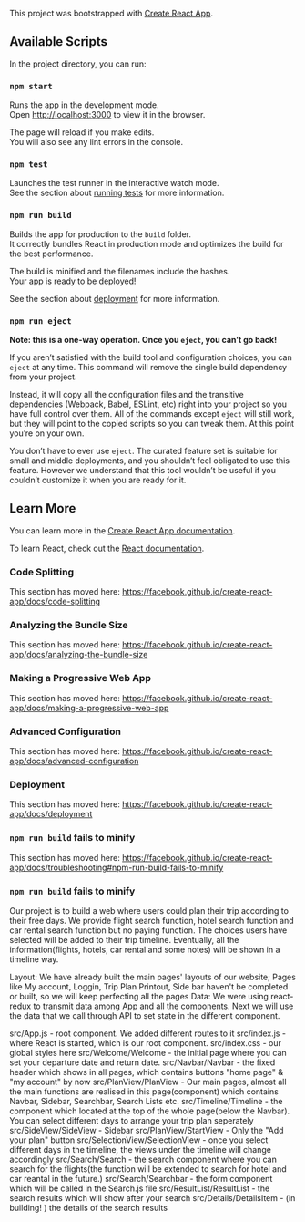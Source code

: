 This project was bootstrapped with [Create React App](https://github.com/facebook/create-react-app).

## Available Scripts

In the project directory, you can run:

### `npm start`

Runs the app in the development mode.<br>
Open [http://localhost:3000](http://localhost:3000) to view it in the browser.

The page will reload if you make edits.<br>
You will also see any lint errors in the console.

### `npm test`

Launches the test runner in the interactive watch mode.<br>
See the section about [running tests](https://facebook.github.io/create-react-app/docs/running-tests) for more information.

### `npm run build`

Builds the app for production to the `build` folder.<br>
It correctly bundles React in production mode and optimizes the build for the best performance.

The build is minified and the filenames include the hashes.<br>
Your app is ready to be deployed!

See the section about [deployment](https://facebook.github.io/create-react-app/docs/deployment) for more information.

### `npm run eject`

**Note: this is a one-way operation. Once you `eject`, you can’t go back!**

If you aren’t satisfied with the build tool and configuration choices, you can `eject` at any time. This command will remove the single build dependency from your project.

Instead, it will copy all the configuration files and the transitive dependencies (Webpack, Babel, ESLint, etc) right into your project so you have full control over them. All of the commands except `eject` will still work, but they will point to the copied scripts so you can tweak them. At this point you’re on your own.

You don’t have to ever use `eject`. The curated feature set is suitable for small and middle deployments, and you shouldn’t feel obligated to use this feature. However we understand that this tool wouldn’t be useful if you couldn’t customize it when you are ready for it.

## Learn More

You can learn more in the [Create React App documentation](https://facebook.github.io/create-react-app/docs/getting-started).

To learn React, check out the [React documentation](https://reactjs.org/).

### Code Splitting

This section has moved here: https://facebook.github.io/create-react-app/docs/code-splitting

### Analyzing the Bundle Size

This section has moved here: https://facebook.github.io/create-react-app/docs/analyzing-the-bundle-size

### Making a Progressive Web App

This section has moved here: https://facebook.github.io/create-react-app/docs/making-a-progressive-web-app

### Advanced Configuration

This section has moved here: https://facebook.github.io/create-react-app/docs/advanced-configuration

### Deployment

This section has moved here: https://facebook.github.io/create-react-app/docs/deployment

### `npm run build` fails to minify

This section has moved here: https://facebook.github.io/create-react-app/docs/troubleshooting#npm-run-build-fails-to-minify


### `npm run build` fails to minify
Our project is to build a web where users could plan their trip according to their free days. We provide flight search function, hotel search function and car rental search function but no paying function. The choices users have selected will be added to their trip timeline. Eventually, all the information(flights, hotels, car rental and some notes) will be shown in a timeline way.

Layout: We have already built the main pages' layouts of our website; Pages like My account, Loggin, Trip Plan Printout, Side bar haven't be completed or built, so we will keep perfecting all the pages
Data: We were using react-redux to transmit data among App and all the components. Next we will use the data that we call through API to set state in the different component.

src/App.js - root component. We added different routes to it
src/index.js - where React is started, which is our root component.
src/index.css - our global styles here
src/Welcome/Welcome - the initial page where you can set your departure date and return date.
src/Navbar/Navbar - the fixed header which shows in all pages, which contains buttons "home page" & "my account" by now
src/PlanView/PlanView - Our main pages, almost all the main functions are realised in this page(component) which contains Navbar, Sidebar, Searchbar, Search Lists etc.
src/Timeline/Timeline - the component which located at the top of the whole page(below the Navbar). You can select different days to arrange your trip plan seperately
src/SideView/SideView - Sidebar
src/PlanView/StartView - Only the "Add your plan" button
src/SelectionView/SelectionView - once you select different days in the timeline, the views under the timeline will change accordingly
src/Search/Search - the search component where you can search for the flights(the function will be extended to search for hotel and car reantal in the future.)
src/Search/Searchbar - the form component which will be called in the Search.js file
src/ResultList/ResultList - the search results which will show after your search
src/Details/DetailsItem - (in building! ) the details of the search results
